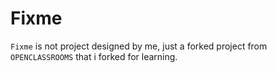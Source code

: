 # Fixme
`Fixme` is not project designed by me, just a forked project from `OPENCLASSROOMS` that i forked for learning.
